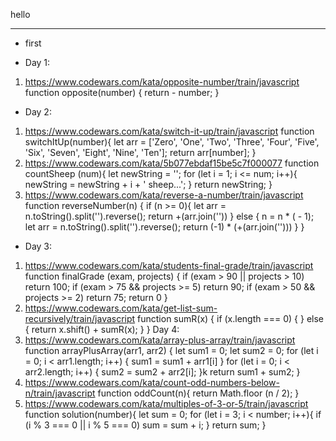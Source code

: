 hello

________________________________


* first

* Day 1:
 1. https://www.codewars.com/kata/opposite-number/train/javascript
    function opposite(number) {
      return - number;
    }
* Day 2:
1. https://www.codewars.com/kata/switch-it-up/train/javascript
    function switchItUp(number){
      let arr = ['Zero', 'One', 'Two', 'Three', 'Four', 'Five', 'Six', 'Seven', 'Eight', 'Nine', 'Ten'];
      return arr[number];
    }
2. https://www.codewars.com/kata/5b077ebdaf15be5c7f000077
    function countSheep (num){
      let newString = '';
        for (let i = 1; i <= num; i++){
          newString = newString + i + ' sheep...';
        }
     return newString;
    }
3. https://www.codewars.com/kata/reverse-a-number/train/javascript
    function reverseNumber(n) {
      if (n >= 0){
      let arr = n.toString().split('').reverse();
       return +(arr.join(''))
      } else {
      n = n * ( - 1);
      let arr = n.toString().split('').reverse();
        return (-1) * (+(arr.join('')))
      }
    }
* Day 3:
1. https://www.codewars.com/kata/students-final-grade/train/javascript
    function finalGrade (exam, projects) {
      if (exam > 90 || projects > 10) return 100;
      if (exam > 75 && projects >= 5) return 90;
      if (exam > 50 && projects >= 2) return 75;
      return 0
    }
2. https://www.codewars.com/kata/get-list-sum-recursively/train/javascript
    function sumR(x) {
      if (x.length  === 0) {
      } else {
      return x.shift() + sumR(x);
      }
    }
Day 4:
1. https://www.codewars.com/kata/array-plus-array/train/javascript
    function arrayPlusArray(arr1, arr2) {
      let sum1 = 0;
      let sum2 = 0;
        for (let i = 0; i < arr1.length; i++) {
        sum1 = sum1 + arr1[i]
        }
        for (let i = 0; i < arr2.length; i++) {
        sum2 = sum2 + arr2[i];
        }k
      return sum1 + sum2;
    }
2. https://www.codewars.com/kata/count-odd-numbers-below-n/train/javascript
     function oddCount(n){
       return Math.floor (n / 2);
     }
3. https://www.codewars.com/kata/multiples-of-3-or-5/train/javascript
    function solution(number){
      let sum = 0;
       for (let i = 3; i < number; i++){
       if (i % 3 === 0 || i % 5 === 0)
       sum = sum + i;
       }
       return sum;
    }